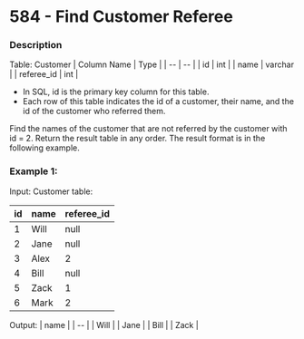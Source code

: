 # 584 - Find Customer Referee

### Description

Table: Customer
| Column Name | Type |
| -- | -- |
| id | int | 
| name | varchar |
| referee_id | int |

- In SQL, id is the primary key column for this table.
- Each row of this table indicates the id of a customer, their name, and the id of the customer who referred them.
 

Find the names of the customer that are not referred by the customer with id = 2.
Return the result table in any order.
The result format is in the following example.

### Example 1:

Input: 
Customer table:

| id | name | referee_id |
| -- | -- | -- |
| 1 | Will | null |
| 2 | Jane | null |
| 3 | Alex | 2 |
| 4 | Bill | null |
| 5 | Zack | 1 |
| 6 | Mark | 2 |

Output: 
| name |
| -- |
| Will |
| Jane |
| Bill |
| Zack |
